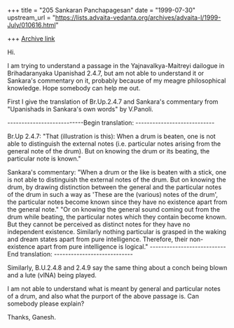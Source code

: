 +++
title = "205 Sankaran Panchapagesan"
date = "1999-07-30"
upstream_url = "https://lists.advaita-vedanta.org/archives/advaita-l/1999-July/010616.html"

+++
[Archive link](https://lists.advaita-vedanta.org/archives/advaita-l/1999-July/010616.html)

Hi.

  I am trying to understand a passage in the Yajnavalkya-Maitreyi dailogue
in Brihadaranyaka Upanishad 2.4.7, but am not able to understand it or
Sankara's commentary on it, probably because of my meagre philosophical
knowledge. Hope somebody can help me out.

First I give the translation of Br.Up.2.4.7 and Sankara's commentary from
"Upanishads in Sankara's own words" by V.Panoli.


---------------------------Begin translation: ----------------------------

Br.Up 2.4.7:
        "That (illustration is this): When a drum is beaten, one is not
able to distinguish the external notes (i.e. particular notes arising from
the general note of the drum). But on knowing the drum or its beating, the
particular note is known."

Sankara's commentary:
                "When a drum or the like is beaten with a stick, one is
not able to distinguish the external notes of the drum. But on knowing the
drum, by drawing distinction between the general and the particular notes
of the drum in such a way as 'These are the (various) notes of the drum',
the particular notes become known since they have no existence apart from
the general note."
                "Or on knowing the general sound coming out from the drum
while beating, the particular notes which they contain become known. But
they cannot be perceived as distinct notes for they have no independent
existence. Similarly nothing particular is grasped in the waking and dream
states apart from pure intelligence. Therefore, their non-existence apart
from pure intelligence is logical."
---------------------------End translation: ----------------------------

Similarly, B.U.2.4.8 and 2.4.9 say the same thing about a conch being
blown and a lute (vINA) being played.

I am not able to understand what is meant by general and particular notes
of a drum, and also what the purport of the above passage is. Can somebody
please explain?

Thanks,
Ganesh.

